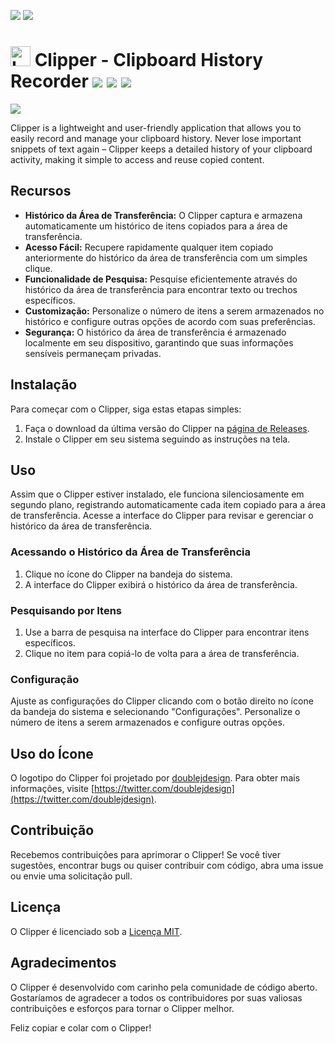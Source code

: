 [//]: # (# [ zrfisaac ])

[//]: # (# [ about ])
[//]: # (# - author : Isaac Santana)
[//]: # (# . - email : zrfisaac@gmail.com)
[//]: # (# . - site : zrfisaac.github.io)

[//]: # (# [ markdown ])

[//]: # (# - language)
[![](https://img.shields.io/badge/english--4d65b4?style=for-the-badge)]([README.pt-BR.md](README.en.md))
[![](https://img.shields.io/badge/português--f9c22b?style=for-the-badge)]([README.pt-BR.md](README.en.md))

<!--[![](https://img.shields.io/badge/english--4d65b4?style=for-the-badge)]([README.pt-BR.md](README.en.md))-->
<!--[![](https://img.shields.io/badge/español--fb6b1d?style=for-the-badge)]([README.pt-BR.md](README.en.md))-->
<!--[![](https://img.shields.io/badge/français--8fd3ff?style=for-the-badge)]([README.pt-BR.md](README.en.md))-->
<!--[![](https://img.shields.io/badge/italiano--239063?style=for-the-badge)]([README.pt-BR.md](README.en.md))-->
<!--[![](https://img.shields.io/badge/português--f9c22b?style=for-the-badge)]([README.pt-BR.md](README.en.md))-->
<!--[![](https://img.shields.io/badge/日本語--905ea9?style=for-the-badge)]([README.pt-BR.md](README.en.md))-->

[//]: # (# - title)

# <img src="Clipper.ico" alt="Logo" width="32" height="32"> Clipper - Clipboard History Recorder [![](https://img.shields.io/badge/release-0.0.0.1-blue?style=flat-square&logoColor=white)](https://github.com/zrfisaac/BDE/releases/download/d20230925/BDE.5.2.0.2.exe) [![](https://img.shields.io/badge/patreon-$-ff69b4?logo=patreon&style=flat-square&logoColor=white)](https://www.patreon.com/zrfisaac) [![](https://img.shields.io/badge/ko--fi-$-ff69b4?logo=kofi&style=flat-square&logoColor=white)](https://ko-fi.com/zrfisaac)

[![](https://img.shields.io/badge/-DOWNLOAD-239063?style=for-the-badge&logo=windows95&logoColor=white)](https://github.com/zrfisaac/BDE/releases/download/d20230925/BDE.5.2.0.2.exe)

Clipper is a lightweight and user-friendly application that allows you to easily record and manage your clipboard history. Never lose important snippets of text again – Clipper keeps a detailed history of your clipboard activity, making it simple to access and reuse copied content.

## Recursos

- **Histórico da Área de Transferência:** O Clipper captura e armazena automaticamente um histórico de itens copiados para a área de transferência.
- **Acesso Fácil:** Recupere rapidamente qualquer item copiado anteriormente do histórico da área de transferência com um simples clique.
- **Funcionalidade de Pesquisa:** Pesquise eficientemente através do histórico da área de transferência para encontrar texto ou trechos específicos.
- **Customização:** Personalize o número de itens a serem armazenados no histórico e configure outras opções de acordo com suas preferências.
- **Segurança:** O histórico da área de transferência é armazenado localmente em seu dispositivo, garantindo que suas informações sensíveis permaneçam privadas.

## Instalação

Para começar com o Clipper, siga estas etapas simples:

1. Faça o download da última versão do Clipper na [página de Releases](https://github.com/your-username/clipper/releases).
2. Instale o Clipper em seu sistema seguindo as instruções na tela.

## Uso

Assim que o Clipper estiver instalado, ele funciona silenciosamente em segundo plano, registrando automaticamente cada item copiado para a área de transferência. Acesse a interface do Clipper para revisar e gerenciar o histórico da área de transferência.

### Acessando o Histórico da Área de Transferência

1. Clique no ícone do Clipper na bandeja do sistema.
2. A interface do Clipper exibirá o histórico da área de transferência.

### Pesquisando por Itens

1. Use a barra de pesquisa na interface do Clipper para encontrar itens específicos.
2. Clique no item para copiá-lo de volta para a área de transferência.

### Configuração

Ajuste as configurações do Clipper clicando com o botão direito no ícone da bandeja do sistema e selecionando "Configurações". Personalize o número de itens a serem armazenados e configure outras opções.

## Uso do Ícone

O logotipo do Clipper foi projetado por [doublejdesign](https://twitter.com/doublejdesign). Para obter mais informações, visite [https://twitter.com/doublejdesign](https://twitter.com/doublejdesign).

## Contribuição

Recebemos contribuições para aprimorar o Clipper! Se você tiver sugestões, encontrar bugs ou quiser contribuir com código, abra uma issue ou envie uma solicitação pull.

## Licença

O Clipper é licenciado sob a [Licença MIT](LICENSE.md).

## Agradecimentos

O Clipper é desenvolvido com carinho pela comunidade de código aberto. Gostaríamos de agradecer a todos os contribuidores por suas valiosas contribuições e esforços para tornar o Clipper melhor.

Feliz copiar e colar com o Clipper!
